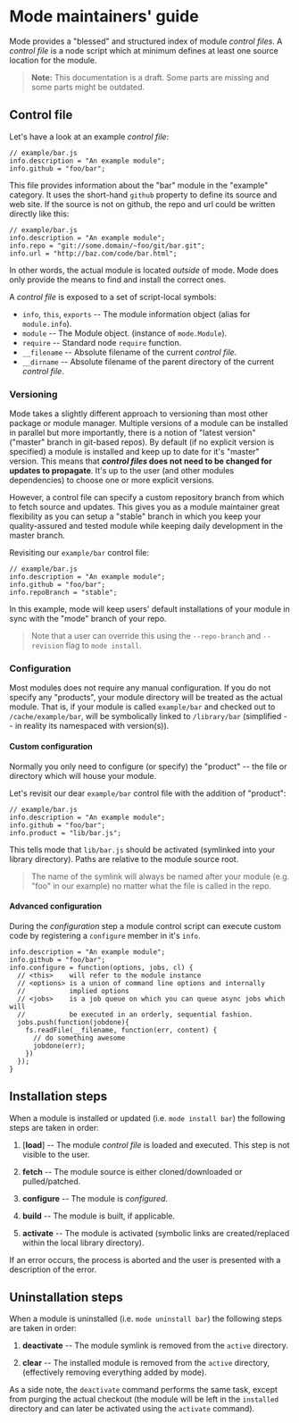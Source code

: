 # Mode maintainers' guide

Mode provides a "blessed" and structured index of module *control files*. A *control file* is a node script which at minimum defines at least one source location for the module.

> **Note:** This documentation is a draft. Some parts are missing and some parts might be outdated.

## Control file

Let's have a look at an example *control file*:

    // example/bar.js
    info.description = "An example module";
    info.github = "foo/bar";

This file provides information about the "bar" module in the "example" category. It uses the short-hand `github` property to define its source and web site. If the source is not on github, the repo and url could be written directly like this:

    // example/bar.js
    info.description = "An example module";
    info.repo = "git://some.domain/~foo/git/bar.git";
    info.url = "http://baz.com/code/bar.html";

In other words, the actual module is located *outside* of mode. Mode does only provide the means to find and install the correct ones.

A *control file* is exposed to a set of script-local symbols:

- `info`, `this`, `exports` -- The module information object (alias for `module.info`).
- `module` -- The Module object. (instance of `mode.Module`).
- `require` -- Standard node `require` function.
- `__filename` -- Absolute filename of the current *control file*.
- `__dirname` -- Absolute filename of the parent directory of the current
  *control file*.


### Versioning

Mode takes a slightly different approach to versioning than most other package or module manager. Multiple versions of a module can be installed in parallel but more importantly, there is a notion of "latest version" ("master" branch in git-based repos). By default (if no explicit version is specified) a module is installed and keep up to date for it's "master" version. This means that ***control files* does not need to be changed for updates to propagate**. It's up to the user (and other modules dependencies) to choose one or more explicit versions.

However, a control file can specify a custom repository branch from which to fetch source and updates. This gives you as a module maintainer great flexibility as you can setup a "stable" branch in which you keep your quality-assured and tested module while keeping daily development in the master branch.

Revisiting our `example/bar` control file:

    // example/bar.js
    info.description = "An example module";
    info.github = "foo/bar";
    info.repoBranch = "stable";

In this example, mode will keep users' default installations of your module in sync with the "mode" branch of your repo.

> Note that a user can override this using the `--repo-branch` and `--revision` 
  flag to `mode install`.


### Configuration

Most modules does not require any manual configuration. If you do not specify any "products", your module directory will be treated as the actual module. That is, if your module is called `example/bar` and checked out to `/cache/example/bar`, will be symbolically linked to `/library/bar` (simplified -- in reality its namespaced with version(s)).

#### Custom configuration

Normally you only need to configure (or specify) the "product" -- the file or directory which will house your module.

Let's revisit our dear `example/bar` control file with the addition of "product":

    // example/bar.js
    info.description = "An example module";
    info.github = "foo/bar";
    info.product = "lib/bar.js";

This tells mode that `lib/bar.js` should be activated (symlinked into your library directory). Paths are relative to the module source root.

> The name of the symlink will always be named after your module (e.g. "foo" in our example) no matter what the file is called in the repo.

#### Advanced configuration

During the *configuration* step a module control script can execute custom code by registering a `configure` member in it's `info`.

    info.description = "An example module";
    info.github = "foo/bar";
    info.configure = function(options, jobs, cl) {
      // <this>    will refer to the module instance
      // <options> is a union of command line options and internally 
      //           implied options
      // <jobs>    is a job queue on which you can queue async jobs which will
      //           be executed in an orderly, sequential fashion.
      jobs.push(function(jobdone){
        fs.readFile(__filename, function(err, content) {
          // do something awesome
          jobdone(err);
        })
      });
    }


## Installation steps

When a module is installed or updated (i.e. `mode install bar`) the following steps are taken in order:

1. [**load**] -- The module *control file* is loaded and executed. This step 
   is not visible to the user.

3. **fetch** -- The module source is either cloned/downloaded or pulled/patched.

4. **configure** -- The module is *configured*.

5. **build** -- The module is built, if applicable.

6. **activate** -- The module is activated (symbolic links are created/replaced
   within the local library directory).

If an error occurs, the process is aborted and the user is presented with a description of the error.

## Uninstallation steps

When a module is uninstalled (i.e. `mode uninstall bar`) the following steps are taken in order:

1. **deactivate** -- The module symlink is removed from the `active` directory.

2. **clear** -- The installed module is removed from the `active` directory, (effectively removing everything added by mode).

As a side note, the `deactivate` command performs the same task, except from purging the actual checkout (the module will be left in the `installed` directory and can later be activated using the `activate` command).
